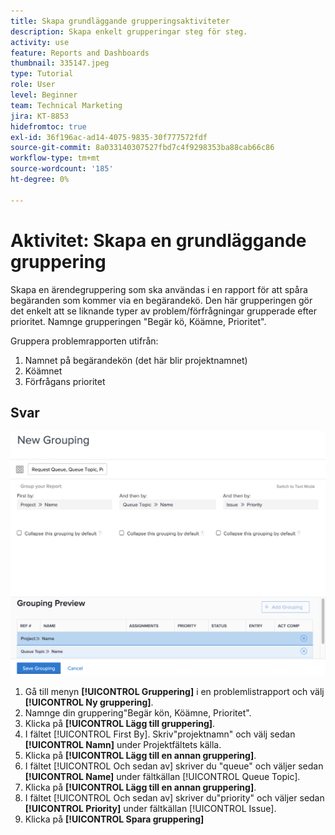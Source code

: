 ```yaml
---
title: Skapa grundläggande grupperingsaktiviteter
description: Skapa enkelt grupperingar steg för steg.
activity: use
feature: Reports and Dashboards
thumbnail: 335147.jpeg
type: Tutorial
role: User
level: Beginner
team: Technical Marketing
jira: KT-8853
hidefromtoc: true
exl-id: 36f196ac-ad14-4075-9835-30f777572fdf
source-git-commit: 8a033140307527fbd7c4f9298353ba88cab66c86
workflow-type: tm+mt
source-wordcount: '185'
ht-degree: 0%

---
```


# Aktivitet: Skapa en grundläggande gruppering

Skapa en ärendegruppering som ska användas i en rapport för att spåra begäranden som kommer via en begärandekö. Den här grupperingen gör det enkelt att se liknande typer av problem/förfrågningar grupperade efter prioritet. Namnge grupperingen &quot;Begär kö, Köämne, Prioritet&quot;.

Gruppera problemrapporten utifrån:

1. Namnet på begärandekön (det här blir projektnamnet)
1. Köämnet
1. Förfrågans prioritet

## Svar

![En bild av skärmen för att skapa en ny gruppering](assets/grouping-exercise.png)

1. Gå till menyn **[!UICONTROL Gruppering]** i en problemlistrapport och välj **[!UICONTROL Ny gruppering]**.
1. Namnge din gruppering&quot;Begär kön, Köämne, Prioritet&quot;.
1. Klicka på **[!UICONTROL Lägg till gruppering]**.
1. I fältet [!UICONTROL First By]. Skriv&quot;projektnamn&quot; och välj sedan **[!UICONTROL Namn]** under Projektfältets källa.
1. Klicka på **[!UICONTROL Lägg till en annan gruppering]**.
1. I fältet [!UICONTROL Och sedan av] skriver du &quot;queue&quot; och väljer sedan **[!UICONTROL Name]** under fältkällan [!UICONTROL Queue Topic].
1. Klicka på **[!UICONTROL Lägg till en annan gruppering]**.
1. I fältet [!UICONTROL Och sedan av] skriver du&quot;priority&quot; och väljer sedan **[!UICONTROL Priority]** under fältkällan [!UICONTROL Issue].
1. Klicka på **[!UICONTROL Spara gruppering]**
